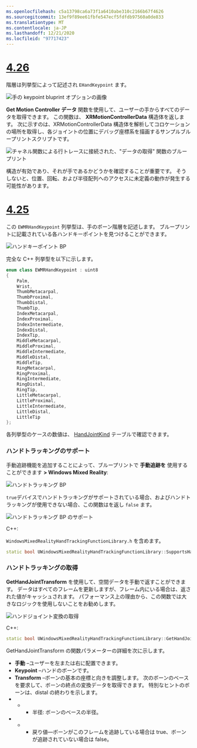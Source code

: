 ```yaml
---
ms.openlocfilehash: c5a13798ca6a73f1a6410abe310c2166b67f4626
ms.sourcegitcommit: 13ef9f89ee61fbfe547ecf5fdfdb97560a0de833
ms.translationtype: MT
ms.contentlocale: ja-JP
ms.lasthandoff: 12/21/2020
ms.locfileid: "97717423"
---
```

# <a name="426"></a>[4.26](#tab/426)

階層は列挙型によって記述され `EHandKeypoint` ます。

![手の keypoint bluprint オプションの画像](../images/hand-keypoint-bp.png)

**Get Motion Controller データ** 関数を使用して、ユーザーの手からすべてのデータを取得できます。 この関数は、 **XRMotionControllerData** 構造体を返します。 次に示すのは、XRMotionControllerData 構造体を解析してコロケーションの場所を取得し、各ジョイントの位置にデバッグ座標系を描画するサンプルブループリントスクリプトです。

![チャネル関数による行トレースに接続された、"データの取得" 関数のブループリント](../images/unreal-hand-tracking-img-03.png)

構造が有効であり、それが手であるかどうかを確認することが重要です。 そうしないと、位置、回転、および半径配列へのアクセスに未定義の動作が発生する可能性があります。

# <a name="425"></a>[4.25](#tab/425)

この `EWMRHandKeypoint` 列挙型は、手のボーン階層を記述します。 ブループリントに記載されている各ハンドキーポイントを見つけることができます。

![ハンドキーポイント BP](../images/hand-keypoint-bp.png)

完全な C++ 列挙型を以下に示します。
```cpp
enum class EWMRHandKeypoint : uint8
{
    Palm,
    Wrist,
    ThumbMetacarpal,
    ThumbProximal,
    ThumbDistal,
    ThumbTip,
    IndexMetacarpal,
    IndexProximal,
    IndexIntermediate,
    IndexDistal,
    IndexTip,
    MiddleMetacarpal,
    MiddleProximal,
    MiddleIntermediate,
    MiddleDistal,
    MiddleTip,
    RingMetacarpal,
    RingProximal,
    RingIntermediate,
    RingDistal,
    RingTip,
    LittleMetacarpal,
    LittleProximal,
    LittleIntermediate,
    LittleDistal,
    LittleTip
};
```

各列挙型のケースの数値は、 [HandJointKind](https://docs.microsoft.com/uwp/api/windows.perception.people.handjointkind) テーブルで確認できます。

### <a name="supporting-hand-tracking"></a>ハンドトラッキングのサポート

手動追跡機能を追加することによって、ブループリントで **手動追跡を** 使用することができます **> Windows Mixed Reality**:

![ハンドトラッキング BP](../images/unreal/hand-tracking-bp.png)

`true`デバイスでハンドトラッキングがサポートされている場合、およびハンドトラッキングが使用できない場合、この関数はを返し `false` ます。

![ハンドトラッキング BP のサポート](../images/unreal/supports-hand-tracking-bp.png)

C++:

`WindowsMixedRealityHandTrackingFunctionLibrary.h` を含めます。

```cpp
static bool UWindowsMixedRealityHandTrackingFunctionLibrary::SupportsHandTracking()
```

### <a name="getting-hand-tracking"></a>ハンドトラッキングの取得

**GetHandJointTransform** を使用して、空間データを手動で返すことができます。 データはすべてのフレームを更新しますが、フレーム内にいる場合は、返された値がキャッシュされます。 パフォーマンス上の理由から、この関数では大きなロジックを使用しないことをお勧めします。

![ハンドジョイント変換の取得](../images/unreal/get-hand-joint-transform.png)

C++:
```cpp
static bool UWindowsMixedRealityHandTrackingFunctionLibrary::GetHandJointTransform(EControllerHand Hand, EWMRHandKeypoint Keypoint, FTransform& OutTransform, float& OutRadius)
```

GetHandJointTransform の関数パラメーターの詳細を次に示します。

* **手動** –ユーザーを左または右に配置できます。
* **Keypoint** –ハンドのボーンです。
* **Transform** –ボーンの基本の座標と向きを調整します。 次のボーンのベースを要求して、ボーンの終点の変換データを取得できます。 特別なヒントのボーンは、distal の終わりを示します。
* * * 半径: ボーンのベースの半径。
* * * 戻り値—ボーンがこのフレームを追跡している場合は true、ボーンが追跡されていない場合は false。

